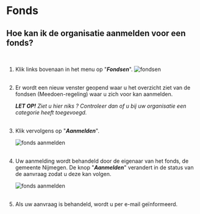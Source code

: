 # Fonds

## Hoe kan ik de organisatie aanmelden voor een fonds?
<br />


1.   Klik links bovenaan in het menu op "**_Fondsen_**".
    <img src="https://raw.githubusercontent.com/teamforus/manuals/master/img/manual-aanbieder-fondsen.png" alt="fondsen" style="max-width:400px"><br />&nbsp;

1.  Er wordt een nieuw venster geopend waar u het overzicht ziet van de fondsen (Meedoen-regeling) waar u zich voor kan aanmelden.<br />

    <span style="font-style:italic;font-weight:bold">LET OP!</span> <span style="font-style:italic">Ziet u hier niks ? Controleer dan of u bij uw organisatie een categorie heeft toegevoegd.</span>
    <br />&nbsp;

1.  Klik vervolgens op "**_Aanmelden_**".<br />

    <img src="https://raw.githubusercontent.com/teamforus/manuals/master/img/manual-aanbieder-fonds-aanmelden.png" alt="fonds aanmelden">
    <br />&nbsp;

1.  Uw aanmelding wordt behandeld door de eigenaar van het fonds, de gemeente Nijmegen. De knop "**_Aanmelden_**" verandert in de status van de aanvraag zodat u deze kan volgen.<br />

    <img src="https://raw.githubusercontent.com/teamforus/manuals/master/img/manual-aanbieder-fonds-aanmelden-wachten.png" alt="fonds aanmelden">
    <br />&nbsp;

1.  Als uw aanvraag is behandeld, wordt u per e-mail geïnformeerd.<br />&nbsp;
